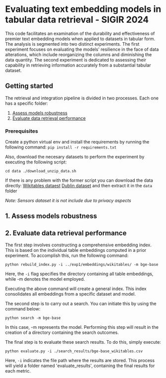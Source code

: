 # Evaluating text embedding models in tabular data retrieval - SIGIR 2024

This code facilitates an examination of the durability and effectiveness of premier text embedding models when applied to datasets in tabular form. The analysis is segmented into two distinct experiments. The first experiment focuses on evaluating the models' resilience in the face of data alterations, which include reorganizing the columns and diminishing the data quantity. The second experiment is dedicated to assessing their capability in retrieving information accurately from a substantial tabular dataset.

## Getting started
The retrieval and integration pipeline is divided in two processes. Each one has a specific folder:

1. [Assess models robustness](https://github.com/aberenguerpas/SIGIR24/tree/main/exp1)
2. [Evaluate data retrieval performance](https://github.com/aberenguerpas/SIGIR24/tree/main/exp2)

### Prerequisites
Create a python virtual env and install the requirements by running the following command:
``
pip install -r requirements.txt
``

Also, download the necesary datasets to perform the experiment by executing the following script:

``
cd data
./download_unzip_data.sh
``

If there is any problem with the former script you can download the data directly:
[Wikitables dataest](https://drive.google.com/file/d/1SD7NXIdWK97aFTKdePuw8qusMeGITrlu/view?usp=sharing)
[Dublin dataset](https://drive.google.com/file/d/1vT5M8kdcGVdqB3Lt0ltvhDJtCE3Z-nnI/view?usp=sharing)
and then extract it in the `data` folder

*Note: _Sensors_ dataset it is not include due to privacy aspects*

## 1. Assess models robustness


## 2. Evaluate data retrieval performance
The first step involves constructing a comprehensive embedding index. This is based on the individual table embeddings computed in a prior experiment. To accomplish this, run the following command:

```
python rebuild_index.py -i ../exp1/embeddings/wikitables/ -m bge-base
```

Here, the `-i` flag specifies the directory containing all table embeddings, while -m denotes the model employed.

Executing the above command will create a general index. This index consolidates all embeddings from a specific dataset and model.

The second step is to carry out a search. You can initiate this by using the command below:
```
python search -m bge-base
```

In this case, -m represents the model. Performing this step will result in the creation of a directory containing the search outcomes.

The final step is to evaluate these search results. To do this, simply execute:

```
python evaluate.py -i ./search_results/bge-base_wikitables.csv
```
Here, `-i` indicates the file path where the results are stored. This process will yield a folder named 'evaluate_results', containing the final results for each metric.